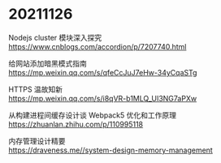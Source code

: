 # 20211126

Nodejs cluster 模块深入探究  
https://www.cnblogs.com/accordion/p/7207740.html

给网站添加暗黑模式指南  
https://mp.weixin.qq.com/s/qfeCcJuJ7eHw-34yCqaSTg

HTTPS 温故知新  
https://mp.weixin.qq.com/s/i8qVR-b1MLQ_UI3NG7aPXw

从构建进程间缓存设计谈 Webpack5 优化和工作原理  
https://zhuanlan.zhihu.com/p/110995118

内存管理设计精要  
https://draveness.me//system-design-memory-management
